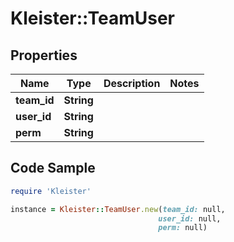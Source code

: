 # Kleister::TeamUser

## Properties

Name | Type | Description | Notes
------------ | ------------- | ------------- | -------------
**team_id** | **String** |  | 
**user_id** | **String** |  | 
**perm** | **String** |  | 

## Code Sample

```ruby
require 'Kleister'

instance = Kleister::TeamUser.new(team_id: null,
                                 user_id: null,
                                 perm: null)
```


